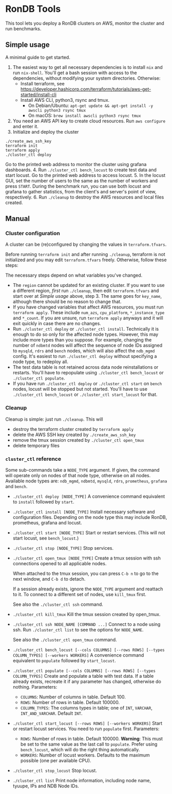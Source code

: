 # RonDB Tools

This tool lets you deploy a RonDB clusters on AWS, monitor the cluster and run benchmarks.

## Simple usage

A minimal guide to get started.

1. The easiest way to get all necessary dependencies is to install `nix` and run `nix-shell`.
  You'll get a bash session with access to the dependencies, without modifying your system directories.
  Otherwise:
    * Install terraform, see https://developer.hashicorp.com/terraform/tutorials/aws-get-started/install-cli
    * Install AWS CLI, python3, rsync and tmux.
      * On Debian/Ubuntu: `apt-get update && apt-get install -y awscli python3 rsync tmux`
      * On macOS: `brew install awscli python3 rsync tmux`
2. You need an AWS API key to create cloud resources.
  Run `aws configure` and enter it.
3. Initialize and deploy the cluster
  ```
  ./create_aws_ssh_key
  terraform init
  terraform apply
  ./cluster_ctl deploy
  ```
  Go to the printed web address to monitor the cluster using grafana dashboards.
4. Run `./cluster_ctl bench_locust` to create test data and start locust.
  Go to the printed web address to access locust.
5. In the locust GUI, set the number of users to the same as the number of workers and press `START`.
  During the benchmark run, you can use both locust and grafana to gather statistics, from the client's and server's point of view, respectively.
6. Run `./cleanup` to destroy the AWS resources and local files created.

## Manual

### Cluster configuration

A cluster can be (re)configured by changing the values in `terraform.tfvars`.

Before running `terraform init` and after running `./cleanup`, terraform is not initialized and you may edit `terraform.tfvars` freely.
Otherwise, follow these steps:

The necessary steps depend on what variables you've changed.
* The `region` cannot be updated for an existing cluster.
  If you want to use a different region, *first* run `./cleanup`, then edit `terraform.tfvars` and start over at *Simple usage* above, step 3.
  The same goes for `key_name`, although there should be no reason to change that.
* If you have changed variables that affect AWS resources, you must run `terraform apply`.
  These include `num_azs`, `cpu_platform`, `*_instance_type` and `*_count`.
  If you are unsure, run `terraform apply` anyways and it will exit quickly in case there are no changes.
* Run `./cluster_ctl deploy` or `./cluster_ctl install`.
  Technically it is enough to do so only for the affected node types.
  However, this may include more types than you suppose.
  For example, changing the number of `ndbmtd` nodes will affect the sequence of node IDs assigned to `mysqld`, `rdrs` and `bench` nodes, which will also affect the `ndb_mgmd` config.
  It's easiest to run `./cluster_ctl deploy` without specifying a node type, to redeploy all.
* The test data table is not retained across data node reinstallations or restarts.
  You'll have to repopulate using `./cluster_ctl bench_locust` or `./cluster_ctl populate`.
* If you have run `./cluster_ctl deploy` or `./cluster_ctl start` on `bench` nodes, locust will be stopped but not started.
  You'll have to use `./cluster_ctl bench_locust` or `./cluster_ctl start_locust` for that.

### Cleanup

Cleanup is simple: just run `./cleanup`.
This will
* destroy the terraform cluster created by `terraform apply`
* delete the AWS SSH key created by `./create_aws_ssh_key`
* remove the tmux session created by `./cluster_ctl open_tmux`
* delete temporary files

### `cluster_ctl` reference

Some sub-commands take a `NODE_TYPE` argument.
If given, the command will operate only on nodes of that node type, otherwise on all nodes.
Available node types are: `ndb_mgmd`, `ndbmtd`, `mysqld`, `rdrs`, `prometheus`, `grafana` and `bench`.

* `./cluster_ctl deploy [NODE_TYPE]`
    A convenience command equivalent to `install` followed by `start`.

* `./cluster_ctl install [NODE_TYPE]`
    Install necessary software and configuration files.
    Depending on the node type this may include RonDB, prometheus, grafana and locust.

* `./cluster_ctl start [NODE_TYPE]`
    Start or restart services.
    (This will not start locust, see `bench_locust`.)

* `./cluster_ctl stop [NODE_TYPE]`
    Stop services.

* `./cluster_ctl open_tmux [NODE_TYPE]`
    Create a tmux session with ssh connections opened to all applicable nodes.

    When attached to the tmux session, you can press `C-b n` to go to the next window, and `C-b d` to detach.

    If a session already exists, ignore the `NODE_TYPE` argument and reattach to it.
    To connect to a different set of nodes, use `kill_tmux` first.

    See also the `./cluster_ctl ssh` command.

* `./cluster_ctl kill_tmux`
    Kill the tmux session created by open_tmux.

* `./cluster_ctl ssh NODE_NAME [COMMAND ...]`
    Connect to a node using ssh.
    Run `./cluster_ctl list` to see the options for `NODE_NAME`.

    See also the `./cluster_ctl open_tmux` command.

* `./cluster_ctl bench_locust [--cols COLUMNS] [--rows ROWS] [--types COLUMN_TYPES] [--workers WORKERS]`
    A convenience command equivalent to `populate` followed by `start_locust`.

* `./cluster_ctl populate [--cols COLUMNS] [--rows ROWS] [--types COLUMN_TYPES]`
    Create and populate a table with test data.
    If a table already exists, recreate it if any parameter has changed, otherwise do nothing.
    Parameters:
    * `COLUMNS`: Number of columns in table. Default 100.
    * `ROWS`: Number of rows in table. Default 100000.
    * `COLUMN_TYPES`: The columns types in table; one of `INT`, `VARCHAR`, `INT_AND_VARCHAR`. Default `INT`.

* `./cluster_ctl start_locust [--rows ROWS] [--workers WORKERS]`
    Start or restart locust services.
    You need to run `populate` first.
    Parameters:
    * `ROWS`: Number of rows in table. Default 100000.
            **Warning**: This must be set to the same value as the last call to `populate`.
            Prefer using `bench_locust`, which will do the right thing automatically.
    * `WORKERS`: Number of locust workers. Defaults to the maximum possible (one per available CPU).

* `./cluster_ctl stop_locust`
    Stop locust.

* `./cluster_ctl list`
    Print node information, including node name, tyuupe, IPs and NDB Node IDs.
